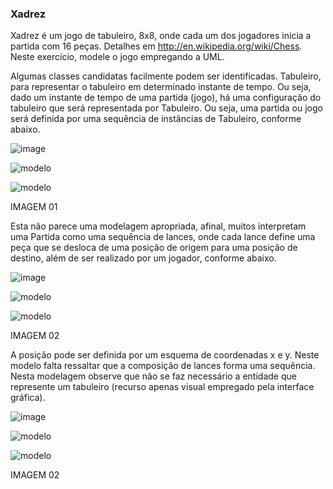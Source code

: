 ### Xadrez

Xadrez é um jogo de tabuleiro, 8x8, onde cada um dos jogadores inicia a partida com 16 peças. Detalhes em http://en.wikipedia.org/wiki/Chess. Neste exercício, modele o jogo empregando a UML.

Algumas classes candidatas facilmente podem ser identificadas. Tabuleiro, para representar o tabuleiro em determinado instante de tempo. Ou seja, dado um instante de tempo de uma partida (jogo), há uma configuração do tabuleiro que será representada por Tabuleiro. Ou seja, uma partida ou jogo será definida por uma sequência de instâncias de Tabuleiro, conforme abaixo.

![image](https://user-images.githubusercontent.com/1735792/90530306-1afff400-e14b-11ea-8681-3dbd4ce9cd02.png)

![modelo](http://www.plantuml.com/plantuml/proxy?cache=no&src=https://raw.githubusercontent.com/kyriosdata/oo/master/imagens/modelos-06/mod06ima01/mod06ima01.plantuml)

![modelo](http://www.plantuml.com/plantuml/proxy?cache=no&src=https://raw.githubusercontent.com/marcuspadilha/oo/master/imagens/modelos-06/mod06ima01/mod06ima01.plantuml)

IMAGEM 01

Esta não parece uma modelagem apropriada, afinal, muitos interpretam uma Partida como uma sequência de lances, onde cada lance define uma peça que se desloca de uma posição de origem para uma posição de destino, além de ser realizado por um jogador, conforme abaixo.

![image](https://user-images.githubusercontent.com/1735792/90530363-2fdc8780-e14b-11ea-94ba-b3298a5f8975.png)

![modelo](http://www.plantuml.com/plantuml/proxy?cache=no&src=https://raw.githubusercontent.com/kyriosdata/oo/master/imagens/modelos-06/mod06ima02/mod06ima02.plantuml)

![modelo](http://www.plantuml.com/plantuml/proxy?cache=no&src=https://raw.githubusercontent.com/marcuspadilha/oo/master/imagens/modelos-06/mod06ima02/mod06ima02.plantuml)

IMAGEM 02

A posição pode ser definida por um esquema de coordenadas x e y. Neste modelo falta ressaltar que a composição de lances forma uma sequência. Nesta modelagem observe que não se faz necessário a entidade que represente um tabuleiro (recurso apenas visual empregado pela interface gráfica).

![image](https://user-images.githubusercontent.com/1735792/90530425-3e2aa380-e14b-11ea-833f-8e1e83e8d71d.png)

![modelo](http://www.plantuml.com/plantuml/proxy?cache=no&src=https://raw.githubusercontent.com/kyriosdata/oo/master/imagens/modelos-06/mod06ima03/mod06ima03.plantuml)


![modelo](http://www.plantuml.com/plantuml/proxy?cache=no&src=https://raw.githubusercontent.com/marcuspadilha/oo/master/imagens/modelos-06/mod06ima03/mod06ima03.plantuml)

IMAGEM 02
